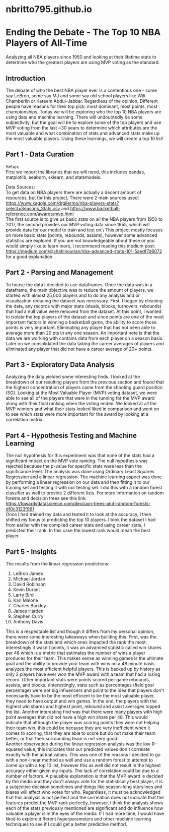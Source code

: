 # nbritto795.github.io


# Ending the Debate - The Top 10 NBA Players of All-Time

Analyzing all NBA players since 1950 and looking at their lifetime stats to determine who the greatest
players are using MVP voting as the standard.


## Introduction

The debate of who the best NBA player ever is a contentious one - some say LeBron, some say MJ and 
some say old school players like Wilt Chamberlin or Kareem Abdul-Jabbar. Regardless of the opinion,
Different people have reasons for their top pick: most dominant, most points, most championships.
Today we will be exploring who the top 10 NBA players are using data and machine learning. There
will undoubtedly be some subjectivity, but the goal will be to explore some of the top players and
use MVP voting from the last ~30 years to determine which attributes are the most valuable and what
combination of stats and advanced stats make up the most valuable players. Using these learnings,
we will create a top 10 list!
## Part 1 - Data Curation
Setup:\
First we import the libraries that we will need, this includes pandas, matplotlib, seaborn, sklearn,
and statsmodels.

Data Sources:\
To get data on NBA players there are actually a decent amount of resources, but for this project, There were 2 main sources used:
https://www.kaggle.com/drgilermo/nba-players-stats?select=Seasons_Stats.csv and https://www.basketball-reference.com/awards/mvp.html \
The first source is to give us basic stats on all the NBA players from 1950 to 2017, the second provides our MVP voting data since 1955, which will provide data for our model to train and test on.\ This project mostly focuses on more basic stats (points, rebounds, assists), however some advanced statistics are explored. If you are not knowledgeable about these or you would simply like to learn more, I recommend reading this medium post: https://medium.com/@shahinourian/nba-advanced-stats-101-5aedf7d6072 for a good  explanation.

## Part 2 - Parsing and Management
To house the data I decided to use dataframes. Once the data was in a dataframe, the main objective was to reduce the amount of players, we started with almost 25,000 players and to do any analysis and or visualization reducing the dataset was necessary. First, I began by cleaning the data, any records with major stats (steals, blocks, turnovers, rebounds) that had a null value were removed from the dataset. At this point, I wanted to isolate the top players of the dataset and since points are one of the most important factors in winning a basketball game, the ability to score those points is very important. Eliminating any player that has not been able to average more than 20 pts in any one season. An important note is that the data we are working with contains data from each player on a season basis. Later on we consolidated the data taking the career averages of players and eliminated any player that did not have a career average of 20+ points.

## Part 3 - Exploratory Data Analysis
Analyzing the data yielded some interesting finds. I looked at the breakdown of our resulting players from the previous section and found that the highest concentration of players came from the shooting guard position (SG). Looking at the Most Valuable Player (MVP) voting dataset, we were able to see all of the players that were in the running for the MVP award along with their final ranking when the voting ended. We looked at all the MVP winners and what their stats looked liked in comparison and went on to see which stats were more important for the award by looking at a correlation matrix.

## Part 4 - Hypothesis Testing and Machine Learning
The null hypothesis for this experiment was that none of the stats had a significant impact on the MVP vote ranking. The null hypothesis was rejected because the p-value for specific stats were less than the significance level. The analysis was done using Ordinary Least Squares Regression and a linear regression. The machine learning aspect was done by performing a linear regression on our data and then fitting it to our training set and testing it with our testing set. I did this with a random forest classifier as well to provide 2 different lists. For more information on random forests and decision trees see this link: https://towardsdatascience.com/decision-trees-and-random-forests-df0c3123f991 \
Once I had trained my data and tested it to look at the accuracy, I then shifted my focus to predicting the top 10 players. I took the dataset I had from earlier with the complied career stats and using career stats, I predicted their rank. In this case the lowest rank would mean the best player.

## Part 5 - Insights
The results from the linear regression predictions:
1. LeBron James 
2. Michael Jordan 
3. David Robinson 
4. Kevin Durant 
5. Larry Bird 
6. Karl Malone 
7. Charles Barkley 
8. James Harden 
9. Stephen Curry 
10. Anthony Davis 

This is a respectable list and though it differs from my personal opinion, there were some interesting takeaways when building this. First, was the breakdown of the stats and which ones impacted the rank the most. Interestingly it wasn't points, it was an advanced statistic called win shares per 48 which is a metric that estimates the number of wins a player produces for their team. This makes sense as winning games is the ultimate goal and the ability to provide your team with wins on a 48 minute basis analyzes the most efficient helpful players. This is backed up by history as only 2 players have ever won the MVP award with a team that had a losing record. Other important stats were points scored per game rebounds, assists, and blocks. \Interestingly, stats such as percentages (field goal percentage) were not big influencers and point to the idea that players don't necessarily have to be the most efficient to be the most valuable player, they need to have output and win games. In the end, the players with the highest win shares and highest point, rebound and assist averages topped the list. Another interesting find was that there were many players with high point averages that did not have a high win share per 48. This would indicate that although the player was scoring points they were not helping their team win, this could be because they are very inefficient when it comes to scoring, that they are able to score but do not make their team better, or that their surrounding team is not very good.\
Another observation during the linear regression analysis was the low R-squared value, this indicates that our predicted values don't correlate exactly with the actual values. This was one of the reasons I decided to go with a non-linear method as well and use a random forest to attempt to come up with a top 10 list, however this as well did not result in the highest accuracy either given my inputs. The lack of correlation could be due to a number of factors. A plausible explanation is that the MVP award is decided by the media and they don't always vote for the statistically best player, it is a subjective decision sometimes and things like season-long storylines and biases will affect who votes for who. Regardless, it must be acknowledged that this analysis is not perfect and the correlation does not indicate that the features predict the MVP rank perfectly, however, I think the analysis shows each of the stats previously mentioned are significant and do influence how valuable a player is in the eyes of the media. If I had more time, I would have liked to explore different hyperparameters and other machine learning techniques to see if I could get a better predictive method.